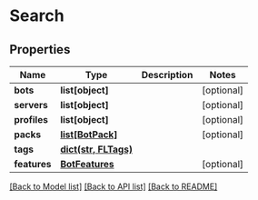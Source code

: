 # Search

## Properties
Name | Type | Description | Notes
------------ | ------------- | ------------- | -------------
**bots** | **list[object]** |  | [optional] 
**servers** | **list[object]** |  | [optional] 
**profiles** | **list[object]** |  | [optional] 
**packs** | [**list[BotPack]**](BotPack.md) |  | [optional] 
**tags** | [**dict(str, FLTags)**](FLTags.md) |  | 
**features** | [**BotFeatures**](BotFeatures.md) |  | [optional] 

[[Back to Model list]](../README.md#documentation-for-models) [[Back to API list]](../README.md#documentation-for-api-endpoints) [[Back to README]](../README.md)

